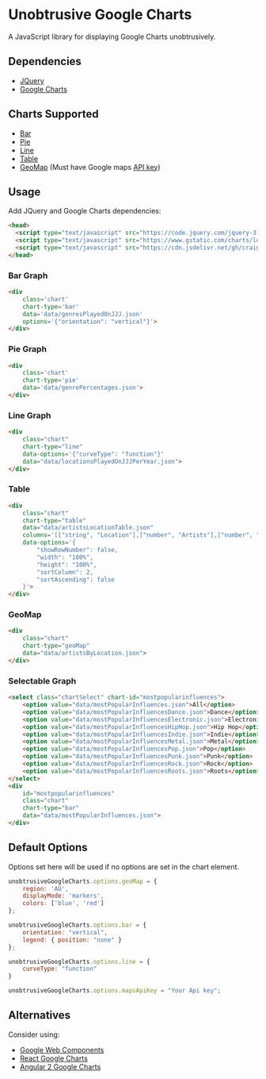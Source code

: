 # Unobtrusive Google Charts
A JavaScript library for displaying Google Charts unobtrusively.
## Dependencies
- [JQuery](http://jquery.com)
- [Google Charts](https://developers.google.com/chart/)

## Charts Supported
- [Bar](https://developers.google.com/chart/interactive/docs/gallery/barchart)
- [Pie](https://developers.google.com/chart/interactive/docs/gallery/piechart)
- [Line](https://developers.google.com/chart/interactive/docs/gallery/linechart)
- [Table](https://developers.google.com/chart/interactive/docs/gallery/table)
- [GeoMap](https://developers.google.com/chart/interactive/docs/gallery/geomap) (Must have Google maps [API key](https://developers.google.com/maps/documentation/javascript/get-api-key))

## Usage
Add JQuery and Google Charts dependencies:
```html
<head>
  <script type="text/javascript" src="https://code.jquery.com/jquery-3.2.1.min.js"></script>
  <script type="text/javascript" src="https://www.gstatic.com/charts/loader.js"></script>
  <script type="text/javascript" src="https://cdn.jsdelivr.net/gh/craigles/unobtrusive-google-charts@0.3/unobtrusive-google-charts.min.js"></script>
</head>
```

### Bar Graph
```html
<div 
    class='chart' 
    chart-type='bar'
    data='data/genresPlayedOnJJJ.json'
    options='{"orientation": "vertical"}'>
</div>
```

### Pie Graph
```html
<div 
    class='chart'
    chart-type='pie'
    data='data/genrePercentages.json'>
</div>
```

### Line Graph
```html
<div 
    class="chart" 
    chart-type="line"
    data-options='{"curveType": "function"}'
    data="data/locationsPlayedOnJJJPerYear.json">
</div>
```

### Table
```html
<div 
    class="chart" 
    chart-type="table"
    data="data/artistsLocationTable.json" 
    columns='[["string", "Location"],["number", "Artists"],["number", "Artists per 100 000 people"]]'
    data-options='{
        "showRowNumber": false,
        "width": "100%",
        "height": "100%",
        "sortColumn": 2,
        "sortAscending": false
    }'>
</div>
```

### GeoMap
```html
<div 
    class="chart"
    chart-type="geoMap"
    data="data/artistsByLocation.json">
</div>
```

### Selectable Graph
```html
<select class="chartSelect" chart-id="mostpopularinfluences">
    <option value="data/mostPopularInfluences.json">All</option>
    <option value="data/mostPopularInfluencesDance.json">Dance</option>
    <option value="data/mostPopularInfluencesElectronic.json">Electronic</option>
    <option value="data/mostPopularInfluencesHipHop.json">Hip Hop</option>
    <option value="data/mostPopularInfluencesIndie.json">Indie</option>
    <option value="data/mostPopularInfluencesMetal.json">Metal</option>
    <option value="data/mostPopularInfluencesPop.json">Pop</option>
    <option value="data/mostPopularInfluencesPunk.json">Punk</option>
    <option value="data/mostPopularInfluencesRock.json">Rock</option>
    <option value="data/mostPopularInfluencesRoots.json">Roots</option>
</select>
<div 
    id="mostpopularinfluences" 
    class="chart" 
    chart-type="bar"
    data="data/mostPopularInfluences.json">
</div>
```

## Default Options
Options set here will be used if no options are set in the chart element.

```javascript
unobtrusiveGoogleCharts.options.geoMap = {
    region: 'AU',
    displayMode: 'markers',
    colors: ['blue', 'red']
};

unobtrusiveGoogleCharts.options.bar = {
    orientation: "vertical",
    legend: { position: "none" }
};

unobtrusiveGoogleCharts.options.line = {
    curveType: "function"
}

unobtrusiveGoogleCharts.options.mapsApiKey = "Your Api key";
```
## Alternatives
Consider using:
- [Google Web Components](https://www.webcomponents.org/element/GoogleWebComponents/google-chart)
- [React Google Charts](https://github.com/RakanNimer/react-google-charts)
- [Angular 2 Google Charts](https://www.npmjs.com/package/angular2-google-chart)
